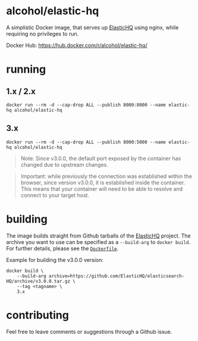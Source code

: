 # alcohol/elastic-hq

A simplistic Docker image, that serves up [ElasticHQ] using nginx, while requiring no privileges to run.

Docker Hub: https://hub.docker.com/r/alcohol/elastic-hq/

# running

## 1.x / 2.x

```
docker run --rm -d --cap-drop ALL --publish 8000:8000 --name elastic-hq alcohol/elastic-hq
```

## 3.x

```
docker run --rm -d --cap-drop ALL --publish 8000:5000 --name elastic-hq alcohol/elastic-hq
```

> Note: Since v3.0.0, the default port exposed by the container has changed due to upstream changes.

> Important: while previously the connection was established within the browser, since version v3.0.0,
> it is established inside the container. This means that your container will need to be able to
> resolve and connect to your target host.

# building

The image builds straight from Github tarballs of the [ElasticHQ] project. The archive you want
to use can be specified as a `--build-arg` to `docker build`. For further details, please see
the [`Dockerfile`](Dockerfile).

Example for building the v3.0.0 version:

```
docker build \
    --build-arg archive=https://github.com/ElasticHQ/elasticsearch-HQ/archive/v3.0.0.tar.gz \
    --tag <tagname> \
    3.x
```

# contributing

Feel free to leave comments or suggestions through a Github issue.


[ElasticHQ]: http://www.elastichq.org
